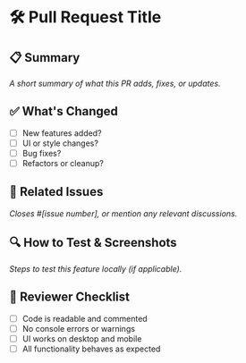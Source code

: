 # 🛠️ Pull Request Title

## 📋 Summary
_A short summary of what this PR adds, fixes, or updates._

## ✅ What's Changed
- [ ] New features added?
- [ ] UI or style changes?
- [ ] Bug fixes?
- [ ] Refactors or cleanup?

## 📎 Related Issues
_Closes #[issue number], or mention any relevant discussions._

## 🔍 How to Test & Screenshots
_Steps to test this feature locally (if applicable)._

## 🙏 Reviewer Checklist
- [ ] Code is readable and commented
- [ ] No console errors or warnings
- [ ] UI works on desktop and mobile
- [ ] All functionality behaves as expected
